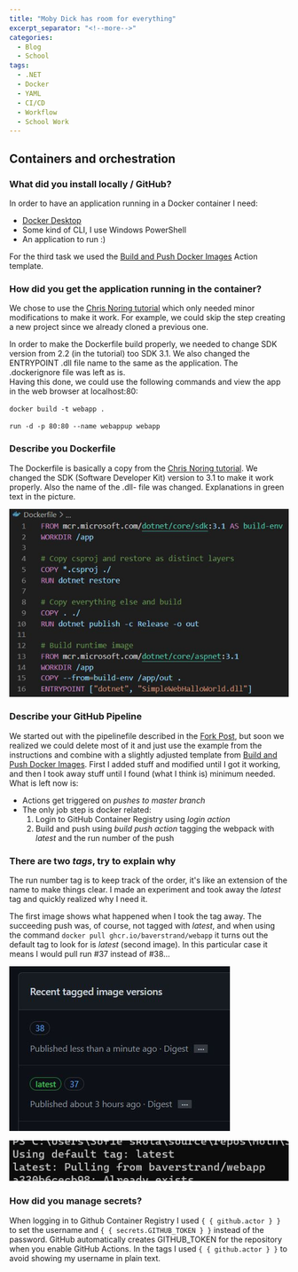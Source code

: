 ```yaml
---
title: "Moby Dick has room for everything"
excerpt_separator: "<!--more-->"
categories:
  - Blog
  - School
tags:
  - .NET
  - Docker
  - YAML
  - CI/CD
  - Workflow
  - School Work
---
```


## Containers and orchestration

### What did you install locally / GitHub?

In order to have an application running in a Docker container I need:

- [Docker Desktop](https://docs.docker.com/get-docker/)
- Some kind of CLI, I use Windows PowerShell
- An application to run :)

For the third task we used the [Build and Push Docker Images](https://github.com/marketplace/actions/build-and-push-docker-images) Action template. 

### How did you get the application running in the container?

We chose to use the [Chris Noring tutorial](https://softchris.github.io/pages/dotnet-dockerize.html) which only needed minor modifications to make it work. 
For example, we could skip the step creating a new project since we already cloned a previous one. 

In order to make the Dockerfile build properly, we needed to change SDK version from 2.2 (in the tutorial) too SDK 3.1.
We also changed the ENTRYPOINT .dll file name to the same as the application. The .dockerignore file was left as is.  
Having this done, we could use the following commands and view the app in the web browser at localhost:80:

`docker build -t webapp .`

`run -d -p 80:80 --name webappup webapp`

### Describe you Dockerfile

The Dockerfile is basically a copy from the [Chris Noring tutorial](https://softchris.github.io/pages/dotnet-dockerize.html). We changed the SDK (Software Developer Kit) version to 3.1 to make it work properly. Also the name of the .dll- file was changed. Explanations in green text in the picture. 

![Dockerfile](https://raw.githubusercontent.com/Baverstrand/Baverstrand.github.io/master/img/210914dockerfile.JPG)

### Describe your GitHub Pipeline

We started out with the pipelinefile described in the [Fork Post](https://baverstrand.github.io/blog/school/May-the-fork-be-with-you/), but soon we realized we could delete most of it and just use the example from the instructions and combine with a slightly adjusted template from [Build and Push Docker Images](https://github.com/marketplace/actions/build-and-push-docker-images). First I added stuff and modified until I got it working, and then I took away stuff until I found (what I think is) minimum needed. What is left now is:

- Actions get triggered on *pushes to master branch*
- The only job step is docker related:
  1. Login to GitHub Container Registry using *login action*
  2. Build and push using *build push action* tagging the webpack with *latest* and the run number of the push

### There are two *tags*, try to explain why

The run number tag is to keep track of the order, it's like an extension of the name to make things clear. 
I made an experiment and took away the *latest* tag and quickly realized why I need it. 

The first image shows what happened when I took the tag away. The succeeding push was, of course, not tagged with *latest*, and when using the command `docker pull ghcr.io/baverstrand/webapp` it turns out the default tag to look for is *latest* (second image). In this particular case it means I would pull run #37 instead of #38... 

![Tags](https://raw.githubusercontent.com/Baverstrand/Baverstrand.github.io/master/img/210914tags.JPG)

![Latest](https://raw.githubusercontent.com/Baverstrand/Baverstrand.github.io/master/img/210914latest.JPG)

### How did you manage secrets?

When logging in to Github Container Registry I used `{ { github.actor } }` to set the username and `{ { secrets.GITHUB_TOKEN } }` instead of the password. GitHub automatically creates GITHUB_TOKEN for the repository when you enable GitHub Actions. 
In the tags I used `{ { github.actor } }` to avoid showing my username in plain text. 